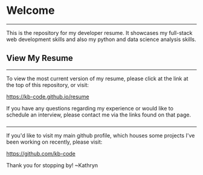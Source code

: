 # Welcome
-------

This is the repository for my developer resume. It showcases my full-stack web development skills and also my python and data science analysis skills.

## View My Resume
-------

To view the most current version of my resume, please click at the link at the top of this repository, or visit:

https://kb-code.github.io/resume

If you have any questions regarding my experience or would like to schedule an interview, please contact me via the links found on that page. 

###
-------

If you'd like to visit my main github profile, which houses some projects I've been working on recently, please visit:

https://github.com/kb-code

Thank you for stopping by! ~Kathryn